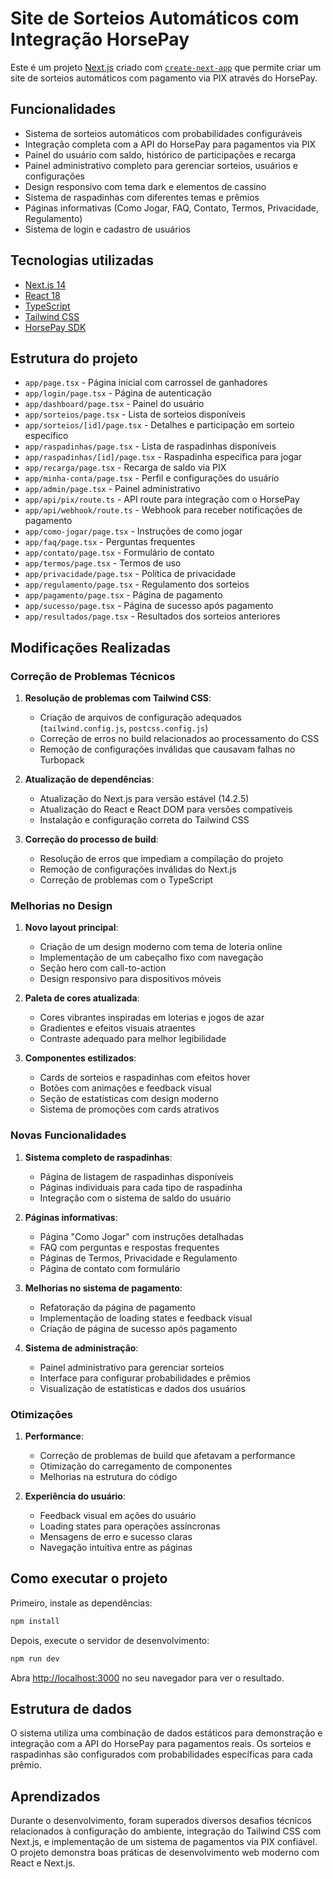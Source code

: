 # Site de Sorteios Automáticos com Integração HorsePay

Este é um projeto [Next.js](https://nextjs.org/) criado com [`create-next-app`](https://github.com/vercel/next.js/tree/canary/packages/create-next-app) que permite criar um site de sorteios automáticos com pagamento via PIX através do HorsePay.

## Funcionalidades

- Sistema de sorteios automáticos com probabilidades configuráveis
- Integração completa com a API do HorsePay para pagamentos via PIX
- Painel do usuário com saldo, histórico de participações e recarga
- Painel administrativo completo para gerenciar sorteios, usuários e configurações
- Design responsivo com tema dark e elementos de cassino
- Sistema de raspadinhas com diferentes temas e prêmios
- Páginas informativas (Como Jogar, FAQ, Contato, Termos, Privacidade, Regulamento)
- Sistema de login e cadastro de usuários

## Tecnologias utilizadas

- [Next.js 14](https://nextjs.org/)
- [React 18](https://reactjs.org/)
- [TypeScript](https://www.typescriptlang.org/)
- [Tailwind CSS](https://tailwindcss.com/)
- [HorsePay SDK](https://horsepay.com.br/docs)

## Estrutura do projeto

- `app/page.tsx` - Página inicial com carrossel de ganhadores
- `app/login/page.tsx` - Página de autenticação
- `app/dashboard/page.tsx` - Painel do usuário
- `app/sorteios/page.tsx` - Lista de sorteios disponíveis
- `app/sorteios/[id]/page.tsx` - Detalhes e participação em sorteio específico
- `app/raspadinhas/page.tsx` - Lista de raspadinhas disponíveis
- `app/raspadinhas/[id]/page.tsx` - Raspadinha específica para jogar
- `app/recarga/page.tsx` - Recarga de saldo via PIX
- `app/minha-conta/page.tsx` - Perfil e configurações do usuário
- `app/admin/page.tsx` - Painel administrativo
- `app/api/pix/route.ts` - API route para integração com o HorsePay
- `app/api/webhook/route.ts` - Webhook para receber notificações de pagamento
- `app/como-jogar/page.tsx` - Instruções de como jogar
- `app/faq/page.tsx` - Perguntas frequentes
- `app/contato/page.tsx` - Formulário de contato
- `app/termos/page.tsx` - Termos de uso
- `app/privacidade/page.tsx` - Política de privacidade
- `app/regulamento/page.tsx` - Regulamento dos sorteios
- `app/pagamento/page.tsx` - Página de pagamento
- `app/sucesso/page.tsx` - Página de sucesso após pagamento
- `app/resultados/page.tsx` - Resultados dos sorteios anteriores

## Modificações Realizadas

### Correção de Problemas Técnicos

1. **Resolução de problemas com Tailwind CSS**:
   - Criação de arquivos de configuração adequados (`tailwind.config.js`, `postcss.config.js`)
   - Correção de erros no build relacionados ao processamento do CSS
   - Remoção de configurações inválidas que causavam falhas no Turbopack

2. **Atualização de dependências**:
   - Atualização do Next.js para versão estável (14.2.5)
   - Atualização do React e React DOM para versões compatíveis
   - Instalação e configuração correta do Tailwind CSS

3. **Correção do processo de build**:
   - Resolução de erros que impediam a compilação do projeto
   - Remoção de configurações inválidas do Next.js
   - Correção de problemas com o TypeScript

### Melhorias no Design

1. **Novo layout principal**:
   - Criação de um design moderno com tema de loteria online
   - Implementação de um cabeçalho fixo com navegação
   - Seção hero com call-to-action
   - Design responsivo para dispositivos móveis

2. **Paleta de cores atualizada**:
   - Cores vibrantes inspiradas em loterias e jogos de azar
   - Gradientes e efeitos visuais atraentes
   - Contraste adequado para melhor legibilidade

3. **Componentes estilizados**:
   - Cards de sorteios e raspadinhas com efeitos hover
   - Botões com animações e feedback visual
   - Seção de estatísticas com design moderno
   - Sistema de promoções com cards atrativos

### Novas Funcionalidades

1. **Sistema completo de raspadinhas**:
   - Página de listagem de raspadinhas disponíveis
   - Páginas individuais para cada tipo de raspadinha
   - Integração com o sistema de saldo do usuário

2. **Páginas informativas**:
   - Página "Como Jogar" com instruções detalhadas
   - FAQ com perguntas e respostas frequentes
   - Páginas de Termos, Privacidade e Regulamento
   - Página de contato com formulário

3. **Melhorias no sistema de pagamento**:
   - Refatoração da página de pagamento
   - Implementação de loading states e feedback visual
   - Criação de página de sucesso após pagamento

4. **Sistema de administração**:
   - Painel administrativo para gerenciar sorteios
   - Interface para configurar probabilidades e prêmios
   - Visualização de estatísticas e dados dos usuários

### Otimizações

1. **Performance**:
   - Correção de problemas de build que afetavam a performance
   - Otimização do carregamento de componentes
   - Melhorias na estrutura do código

2. **Experiência do usuário**:
   - Feedback visual em ações do usuário
   - Loading states para operações assíncronas
   - Mensagens de erro e sucesso claras
   - Navegação intuitiva entre as páginas

## Como executar o projeto

Primeiro, instale as dependências:

```bash
npm install
```

Depois, execute o servidor de desenvolvimento:

```bash
npm run dev
```

Abra [http://localhost:3000](http://localhost:3000) no seu navegador para ver o resultado.

## Estrutura de dados

O sistema utiliza uma combinação de dados estáticos para demonstração e integração com a API do HorsePay para pagamentos reais. Os sorteios e raspadinhas são configurados com probabilidades específicas para cada prêmio.

## Aprendizados

Durante o desenvolvimento, foram superados diversos desafios técnicos relacionados à configuração do ambiente, integração do Tailwind CSS com Next.js, e implementação de um sistema de pagamentos via PIX confiável. O projeto demonstra boas práticas de desenvolvimento web moderno com React e Next.js.